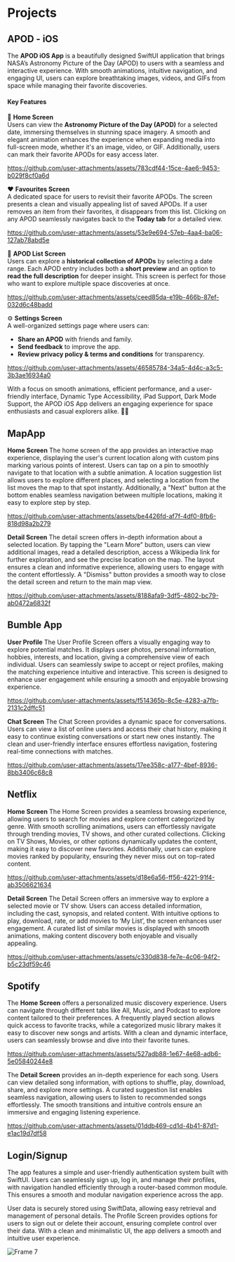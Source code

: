 # Projects

## APOD - iOS
The **APOD iOS App** is a beautifully designed SwiftUI application that brings NASA’s Astronomy Picture of the Day (APOD) to users with a seamless and interactive experience. With smooth animations, intuitive navigation, and engaging UI, users can explore breathtaking images, videos, and GIFs from space while managing their favorite discoveries.  

#### **Key Features**  
🔭 **Home Screen**  
Users can view the **Astronomy Picture of the Day (APOD)** for a selected date, immersing themselves in stunning space imagery. A smooth and elegant animation enhances the experience when expanding media into full-screen mode, whether it's an image, video, or GIF. Additionally, users can mark their favorite APODs for easy access later. 

https://github.com/user-attachments/assets/783cdf44-15ce-4ae6-9453-b029f8cf0a6d

❤️ **Favourites Screen**  
A dedicated space for users to revisit their favorite APODs. The screen presents a clean and visually appealing list of saved APODs. If a user removes an item from their favorites, it disappears from this list. Clicking on any APOD seamlessly navigates back to the **Today tab** for a detailed view. 

https://github.com/user-attachments/assets/53e9e694-57eb-4aa4-ba06-127ab78abd5e

📜 **APOD List Screen**  
Users can explore a **historical collection of APODs** by selecting a date range. Each APOD entry includes both a **short preview** and an option to **read the full description** for deeper insight. This screen is perfect for those who want to explore multiple space discoveries at once.  

https://github.com/user-attachments/assets/ceed85da-e19b-466b-87ef-032d6c48badd

⚙️ **Settings Screen**  
A well-organized settings page where users can:  
- **Share an APOD** with friends and family.  
- **Send feedback** to improve the app.  
- **Review privacy policy & terms and conditions** for transparency.
  
https://github.com/user-attachments/assets/46585784-34a5-4d4c-a3c5-3b3ae16934a0

With a focus on smooth animations, efficient performance, and a user-friendly interface, Dynamic Type Accessibility, iPad Support, Dark Mode Support, the APOD iOS App delivers an engaging experience for space enthusiasts and casual explorers alike. 🚀✨


## MapApp
**Home Screen**
The home screen of the app provides an interactive map experience, displaying the user's current location along with custom pins marking various points of interest. Users can tap on a pin to smoothly navigate to that location with a subtle animation. A location suggestion list allows users to explore different places, and selecting a location from the list moves the map to that spot instantly. Additionally, a "Next" button at the bottom enables seamless navigation between multiple locations, making it easy to explore step by step.

https://github.com/user-attachments/assets/be4426fd-af7f-4df0-8fb6-818d98a2b279

**Detail Screen**
The detail screen offers in-depth information about a selected location. By tapping the "Learn More" button, users can view additional images, read a detailed description, access a Wikipedia link for further exploration, and see the precise location on the map. The layout ensures a clean and informative experience, allowing users to engage with the content effortlessly. A "Dismiss" button provides a smooth way to close the detail screen and return to the main map view.

https://github.com/user-attachments/assets/8188afa9-3df5-4802-bc79-ab0472a6832f

## Bumble App

**User Profile**
The User Profile Screen offers a visually engaging way to explore potential matches. It displays user photos, personal information, hobbies, interests, and location, giving a comprehensive view of each individual. Users can seamlessly swipe to accept or reject profiles, making the matching experience intuitive and interactive. This screen is designed to enhance user engagement while ensuring a smooth and enjoyable browsing experience.

https://github.com/user-attachments/assets/f514365b-8c5e-4283-a7fb-2131c2dffc51

**Chat Screen**
The Chat Screen provides a dynamic space for conversations. Users can view a list of online users and access their chat history, making it easy to continue existing conversations or start new ones instantly. The clean and user-friendly interface ensures effortless navigation, fostering real-time connections with matches.

https://github.com/user-attachments/assets/17ee358c-a177-4bef-8936-8bb3406c68c8


## Netflix

**Home Screen**
The Home Screen provides a seamless browsing experience, allowing users to search for movies and explore content categorized by genre. With smooth scrolling animations, users can effortlessly navigate through trending movies, TV shows, and other curated collections. Clicking on TV Shows, Movies, or other options dynamically updates the content, making it easy to discover new favorites. Additionally, users can explore movies ranked by popularity, ensuring they never miss out on top-rated content.

https://github.com/user-attachments/assets/d18e6a56-ff56-4221-91f4-ab3506621634

**Detail Screen**
The Detail Screen offers an immersive way to explore a selected movie or TV show. Users can access detailed information, including the cast, synopsis, and related content. With intuitive options to play, download, rate, or add movies to ‘My List’, the screen enhances user engagement. A curated list of similar movies is displayed with smooth animations, making content discovery both enjoyable and visually appealing.

https://github.com/user-attachments/assets/c330d838-fe7e-4c06-94f2-b5c23df59c46


## Spotify
The **Home Screen** offers a personalized music discovery experience. Users can navigate through different tabs like All, Music, and Podcast to explore content tailored to their preferences. A frequently played section allows quick access to favorite tracks, while a categorized music library makes it easy to discover new songs and artists. With a clean and dynamic interface, users can seamlessly browse and dive into their favorite tunes.

https://github.com/user-attachments/assets/527adb88-1e67-4e68-adb6-5e05840244e8

The **Detail Screen** provides an in-depth experience for each song. Users can view detailed song information, with options to shuffle, play, download, share, and explore more settings. A curated suggestion list enables seamless navigation, allowing users to listen to recommended songs effortlessly. The smooth transitions and intuitive controls ensure an immersive and engaging listening experience.

https://github.com/user-attachments/assets/01ddb469-cd1d-4b41-87d1-e1ac19d7df58


## Login/Signup
The app features a simple and user-friendly authentication system built with SwiftUI. Users can seamlessly sign up, log in, and manage their profiles, with navigation handled efficiently through a router-based common module. This ensures a smooth and modular navigation experience across the app.

User data is securely stored using SwiftData, allowing easy retrieval and management of personal details. The Profile Screen provides options for users to sign out or delete their account, ensuring complete control over their data. With a clean and minimalistic UI, the app delivers a smooth and intuitive user experience.

![Frame 7](https://github.com/user-attachments/assets/829a9950-2c22-43e8-a4cb-660f71b79dce)












